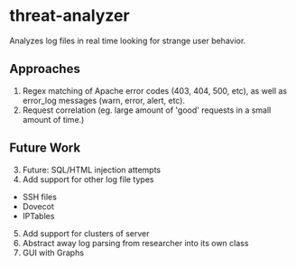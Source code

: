 threat-analyzer
===============

Analyzes log files in real time looking for strange user behavior.

Approaches
----------
1. Regex matching of Apache error codes (403, 404, 500, etc), as well as 
   error\_log messages (warn, error, alert, etc).
2. Request correlation (eg. large amount of 'good' requests in a small amount of
   time.)

Future Work
-----------
3. Future: SQL/HTML injection attempts
4. Add support for other log file types
  + SSH files
  + Dovecot
  + IPTables
5. Add support for clusters of server
6. Abstract away log parsing from researcher into its own class
7. GUI with Graphs

